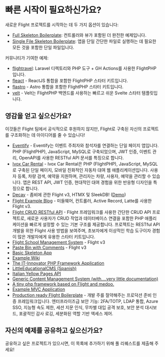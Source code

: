 # 빠른 시작이 필요하신가요?

새로운 Flight 프로젝트를 시작하는 데 두 가지 옵션이 있습니다:

- [Full Skeleton Boilerplate](https://github.com/flightphp/skeleton): 컨트롤러와 뷰가 포함된 더 완전한 예제입니다.
- [Single File Skeleton Boilerplate](https://github.com/flightphp/skeleton-simple): 앱을 단일 간단한 파일로 실행하는 데 필요한 모든 것을 포함한 단일 파일입니다.

커뮤니티가 기여한 예제:

- [flightravel](https://github.com/fadrian06-templates/flighravel): Laravel 디렉토리와 PHP 도구 + GH Actions를 사용한 FlightPHP입니다.
- [fleact](https://github.com/flightphp/fleact) - ReactJS 통합을 포함한 FlightPHP 스타터 키트입니다.
- [flastro](https://github.com/flightphp/flastro) - Astro 통합을 포함한 FlightPHP 스타터 키트입니다.
- [velt](https://github.com/flightphp/velt) - Velt는 FlightPHP 백엔드를 사용하는 빠르고 쉬운 Svelte 스타터 템플릿입니다. 

## 영감을 얻고 싶으신가요?

이것들은 Flight 팀에서 공식적으로 후원하지 않지만, Flight로 구축된 자신의 프로젝트를 구조화하는 데 아이디어를 줄 수 있습니다!

- [Eventify](https://github.com/ilhanklisura/eventify) - Eventify는 이벤트 주최자와 참석자를 연결하는 단일 페이지 앱입니다. PHP (FlightPHP), JavaScript, MySQL로 구축되었으며, JWT 인증, 이벤트 관리, OpenAPI를 사용한 RESTful API 문서를 특징으로 합니다.
- [Ivox Car Rental](https://github.com/najtms/introductionToWeb) - Ivox Car Rental은 PHP (FlightPHP), JavaScript, MySQL로 구축된 단일 페이지, 모바일 친화적인 자동차 대여 웹 애플리케이션입니다. 사용자 등록, 차량 검색, 예약을 지원하며, 관리자는 차량, 사용자, 예약을 관리할 수 있습니다. 앱은 REST API, JWT 인증, 현대적인 대여 경험을 위한 반응형 디자인을 특징으로 합니다.
- [Decay](https://github.com/boxybird/decay) - 좀비에 관한 Flight v3, HTMX 및 SleekDB! ([Demo](https://decay.andrewrhyand.com))
- [Flight Example Blog](https://github.com/n0nag0n/flightphp-blog) - 미들웨어, 컨트롤러, Active Record, Latte를 사용한 Flight v3.
- [Flight CRUD RESTful API](https://github.com/soheilkhaledabdi/php-crud-api-flight) - Flight 프레임워크를 사용한 간단한 CRUD API 프로젝트로, 새로운 사용자가 CRUD 작업과 데이터베이스 연결을 포함한 PHP 애플리케이션을 빠르게 설정할 수 있는 기본 구조를 제공합니다. 프로젝트는 RESTful API 개발을 위한 Flight 사용 방법을 보여주며, 초보자에게 이상적인 학습 도구이자 경험이 많은 개발자에게 유용한 스타터 키트입니다.
- [Flight School Management System](https://github.com/krmu/FlightPHP_School) - Flight v3
- [Paste Bin with Comments](https://github.com/n0nag0n/commie2) - Flight v3
- [Basic Skeleton App](https://github.com/markhughes/flight-skeleton)
- [Example Wiki](https://github.com/Skayo/FlightWiki)
- [The IT-Innovator PHP Framework Application](https://github.com/itinnovator/myphp-app)
- [LittleEducationalCMS (Spanish)](https://github.com/casgin/LittleEducationalCMS)
- [Italian Yellow Pages API](https://github.com/chiccomagnus/PGAPI)
- [Generic Content Management System (with....very little documentation)](https://github.com/recepuncu/cms)
- [A tiny php framework based on Flight and medoo.](https://github.com/ycrao/tinyme)
- [Example MVC Application](https://github.com/paddypei/Flight-MVC)
- [Production ready Flight Boilerplate](https://github.com/madcoda9000/SecStore) - 개발 주를 절약해주는 프로덕션 준비 인증 프레임워크입니다. 엔터프라이즈급 보안 기능: 2FA/TOTP, LDAP 통합, Azure SSO, 지능형 속도 제한, 세션 지문 인식, 무차별 대입 공격 보호, 보안 분석 대시보드, 포괄적인 감사 로깅, 세분화된 역할 기반 액세스 제어.

## 자신의 예제를 공유하고 싶으신가요?

공유하고 싶은 프로젝트가 있으시면, 이 목록에 추가하기 위해 풀 리퀘스트를 제출해 주세요!